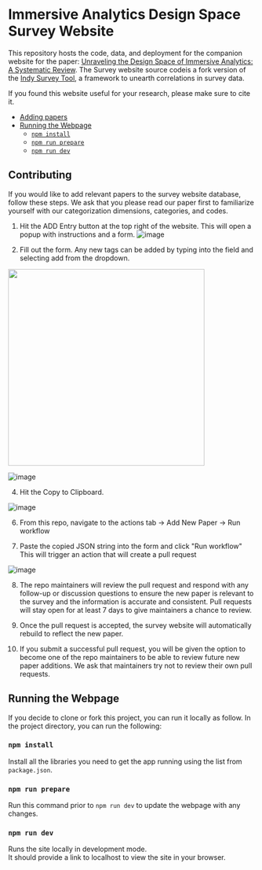 # Immersive Analytics Design Space Survey Website
This repository hosts the code, data, and deployment for the companion website for the paper: [Unraveling the Design Space of Immersive Analytics:
A Systematic Review](https://osf.io/5ewaj/). The Survey website source codeis a fork version of the [Indy Survey Tool](https://github.com/VisDunneRight/Indy-Survey-Tool), a framework to unearth correlations in survey data.

If you found this website useful for your research, please make sure to cite it. 

- [Adding papers](#contributing)
- [Running the Webpage](#running-the-webpage)
  - [`npm install`](#npm-install)
  - [`npm run prepare`](#npm-run-prepare)
  - [`npm run dev`](#npm-run-dev)
    
##  Contributing
If you would like to add relevant papers to the survey website database, follow these steps. We ask that you please read our paper first to familiarize yourself with our categorization dimensions, categories, and codes.

1. Hit the ADD Entry button at the top right of the website. This will open a popup with instructions and a form.
  ![image](https://github.com/VisDunneRight/IA-Survey/assets/7236305/f063bcfd-245a-467f-97e7-b343addbe8ea)

2. Fill out the form. Any new tags can be added by typing into the field and selecting add from the dropdown.
  <img src="https://github.com/VisDunneRight/IA-Survey/assets/7236305/602983b2-108d-4fff-99aa-f2a40c3fb4b3" atl="Image of form" width="400">

  ![image](https://github.com/VisDunneRight/IA-Survey/assets/7236305/87b21651-e6c7-4116-85b4-c5a47021782d)

4. Hit the Copy to Clipboard.

  ![image](https://github.com/VisDunneRight/IA-Survey/assets/7236305/fde1ab7b-1fd0-4cea-9029-272c1cc37238)

6. From this repo, navigate to the actions tab -> Add New Paper -> Run workflow

7. Paste the copied JSON string into the form and click "Run workflow" This will trigger an action that will create a pull request

![image](https://github.com/VisDunneRight/IA-Survey/assets/13991410/4c998bab-fa62-4779-9a03-b1a0d351d344)

8. The repo maintainers will review the pull request and respond with any follow-up or discussion questions to ensure the new paper is relevant to the survey and the information is accurate and consistent. Pull requests will stay open for at least 7 days to give maintainers a chance to review. 

9. Once the pull request is accepted, the survey website will automatically rebuild to reflect the new paper. 

10. If you submit a successful pull request, you will be given the option to become one of the repo maintainers to be able to review future new paper additions. We ask that maintainers try not to review their own pull requests. 

## Running the Webpage
If you decide to clone or fork this project, you can run it locally as follow.
In the project directory, you can run the following:

### `npm install`

Install all the libraries you need to get the app running using the list from `package.json`.

### `npm run prepare`

Run this command prior to `npm run dev` to update the webpage with any changes.

### `npm run dev`

Runs the site locally in development mode.<br />
It should provide a link to localhost to view the site in your browser.

